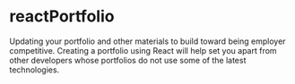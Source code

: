 # reactPortfolio
Updating your portfolio and other materials to build toward being employer competitive. Creating a portfolio using React will help set you apart from other developers whose portfolios do not use some of the latest technologies.
